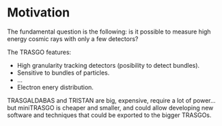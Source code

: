 # Motivation
The fundamental question is the following: is it possible to measure high energy cosmic rays with only a few detectors?

The TRASGO features:
- High granularity tracking detectors (posibility to detect bundles).
- Sensitive to bundles of particles.
- ...
- Electron enery distribution.

TRASGALDABAS and TRISTAN are big, expensive, require a lot of power... but miniTRASGO is cheaper and smaller, and could allow developing new software and techniques that could be exported to the bigger TRASGOs.


